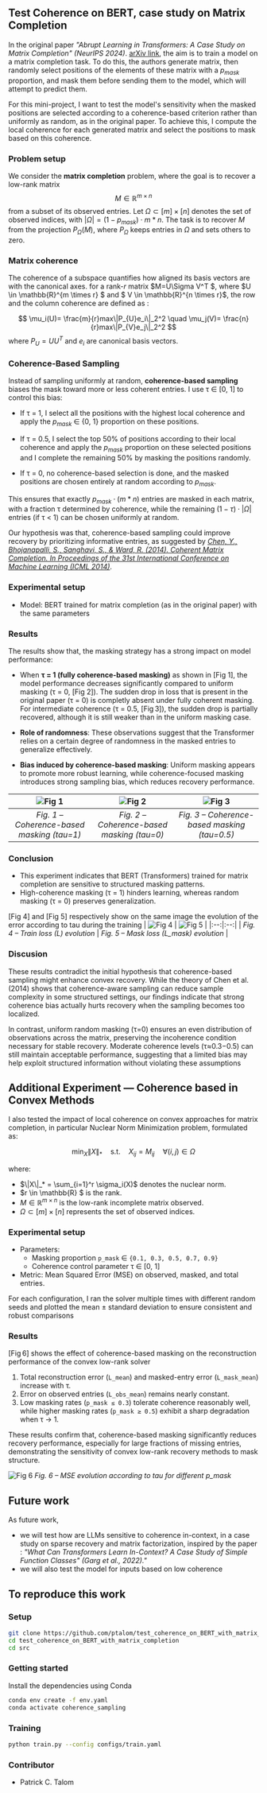 
## Test Coherence on BERT, case study on Matrix Completion
In the original paper *"Abrupt Learning in Transformers: A Case Study on Matrix Completion" (NeurIPS 2024)*. [arXiv link](https://arxiv.org/abs/2410.22244), the aim is to train a model on a matrix completion task. To do this, the authors generate matrix, then randomly select positions of the elements of these matrix with a $p_{mask}$ proportion, and mask them before sending them to the model, which will attempt to predict them. 

For this mini-project, I want to test the model's sensitivity when the masked positions are selected according to a coherence-based criterion rather than uniformly as random, as in the original paper. To achieve this, I compute the local coherence for each generated matrix and select the positions to mask based on this coherence.

### Problem setup
We consider the **matrix completion** problem, where the goal is to recover a low-rank matrix $$M \in \mathbb{R}^{m \times n}$$ from a subset of its observed entries. Let $\Omega \subset [m] \times [n]$ denotes the set of observed indices, with $|\Omega| = (1-p_{mask})\cdot m*n$. The task is to recover $M$ from the projection $P_\Omega(M)$, where $P_\Omega$ keeps entries in $\Omega$ and sets others to zero.

### Matrix coherence
The coherence of a subspace quantifies how aligned its basis vectors are with the canonical axes.
for a rank-$r$ matrix $M=U\Sigma V^T $, where $U \in \mathbb{R}^{m \times r} $ and $ V \in \mathbb{R}^{n \times r}$, the row and the column coherence are defined as : 

$$
\mu_i(U)= \frac{m}{r}max\|P_{U}e_i\|_2^2
 \quad
\mu_j(V)= \frac{n}{r}max\|P_{V}e_j\|_2^2
$$
where $P_U=UU^T$ and $e_i$ are canonical basis vectors.

### Coherence-Based Sampling
Instead of sampling uniformly at random, **coherence-based sampling** biases the mask toward more or less coherent entries.
I use τ ∈ [0, 1] to control this bias:

- If τ = 1, I select all the positions with the highest local coherence and apply the $p_{mask}$ ∈ {0, 1} proportion on these positions. 

- If τ = 0.5, I select the top 50% of positions according to their local coherence and apply the $p_{mask}$ proportion on these selected positions and I complete the remaining 50% by masking the positions randomly.

- If τ = 0, no coherence-based selection is done, and the masked positions are chosen entirely at random according to $p_{mask}$.

This ensures that exactly $p_{mask}\cdot(m*n)$ entries are masked in each matrix, with a fraction τ determined by coherence, while the remaining $(1-τ)\cdot|\Omega|$ entries (if τ < 1) can be chosen uniformly at random.

Our hypothesis was that, coherence-based sampling could improve recovery by prioritizing informative entries, as suggested by [*Chen, Y., Bhojanapalli, S., Sanghavi, S., & Ward, R. (2014). Coherent Matrix Completion. In Proceedings of the 31st International Conference on Machine Learning (ICML 2014)*](https://proceedings.mlr.press/v32/chenc14.html).

### Experimental setup
- Model: BERT trained for matrix completion (as in the original paper) with the same parameters 

### Results
The results show that, the masking strategy has a strong impact on model performance:
- When **τ = 1 (fully coherence-based masking)** as shown in [Fig 1], the model performance decreases significantly compared to uniform masking (τ = 0, [Fig 2]). The sudden drop in loss that is present in the original paper (τ = 0) is completly absent under fully coherent masking. For intermediate coherence (τ = 0.5, [Fig 3]), the sudden drop is partially recovered, although it is still weaker than in the uniform masking case.

- **Role of randomness**: These observations suggest that the Transformer relies on a certain degree of randomness in the masked entries to generalize effectively.

- **Bias induced by coherence-based masking**: Uniform masking appears to promote more robust learning, while coherence-focused masking introduces strong sampling bias, which reduces recovery performance.

| ![Fig 1](images/training_tau_1.png) | ![Fig 2](images/training_tau_0.png) | ![Fig 3](images/training_tau_05.png) |
|:--:|:--:|:--:|
| *Fig. 1 – Coherence-based masking (tau=1)* | *Fig. 2 – Coherence-based masking (tau=0)* | *Fig. 3 – Coherence-based masking (tau=0.5)* |

### Conclusion
- This experiment indicates that BERT (Transformers) trained for matrix completion are sensitive to structured masking patterns.
- High-coherence masking (τ = 1) hinders learning, whereas random masking (τ = 0) preserves generalization.

[Fig 4] and [Fig 5] respectively show on the same image the evolution of the error according to tau during the training
| ![Fig 4](images/train_loss_all_tau.png) | ![Fig 5](images/mask_loss_all_tau.png) |
|:--:|:--:|
| *Fig. 4 – Train loss (L) evolution* | *Fig. 5 – Mask loss (L_mask) evolution* |

### Discusion
These results contradict the initial hypothesis that coherence-based sampling might enhance convex recovery.
While the theory of Chen et al. (2014) shows that coherence-aware sampling can reduce sample complexity in some structured settings, our findings indicate that strong coherence bias actually hurts recovery when the sampling becomes too localized.

In contrast, uniform random masking (τ=0) ensures an even distribution of observations across the matrix, preserving the incoherence condition necessary for stable recovery.
Moderate coherence levels (τ≈0.3−0.5) can still maintain acceptable performance, suggesting that a limited bias may help exploit structured information without violating these assumptions

## Additional Experiment — Coherence based in Convex Methods
I also tested the impact of local coherence on convex approaches for matrix completion, in particular Nuclear Norm Minimization problem, formulated as:

$$
\min_{X} \|X\|_* \quad \text{s.t.} \quad X_{ij} = M_{ij} \quad \forall (i,j) \in \Omega
$$

where:

- $\|X\|_* = \sum_{i=1}^r \sigma_i(X)$ denotes the nuclear norm.
- $r \in \mathbb{R} $ is the rank.
- $M \in \mathbb{R}^{m \times n}$ is the low-rank  incomplete matrix observed.
- $\Omega \subset [m] \times [n]$ represents the set of observed indices.


### Experimental setup
- Parameters:
    - Masking proportion `p_mask` ∈ `{0.1, 0.3, 0.5, 0.7, 0.9}`
    - Coherence control parameter τ ∈ [0, 1]
- Metric: Mean Squared Error (MSE) on observed, masked, and total entries.

For each configuration, I ran the solver multiple times with different random seeds and plotted the mean ± standard deviation to ensure consistent and robust comparisons

### Results
[Fig 6] shows the effect of coherence-based masking on the reconstruction performance of the convex low-rank solver
1. Total reconstruction error (`L_mean`) and masked-entry error (`L_mask_mean`) increase with τ.  
2. Error on observed entries (`L_obs_mean`) remains nearly constant.  
3. Low masking rates (`p_mask ≤ 0.3`) tolerate coherence reasonably well, while higher masking rates (`p_mask ≥ 0.5`) exhibit a sharp degradation when τ → 1.

These results confirm that, coherence-based masking significantly reduces recovery performance, especially for large fractions of missing entries, demonstrating the sensitivity of convex low-rank recovery methods to mask structure.

 ![Fig 6](images/cvx.png)
 *Fig. 6 – MSE evolution according to tau for different p_mask* 

## Future work
As future work, 
- we will test how are LLMs sensitive to coherence in-context, in a case study on sparse recovery and matrix factorization, inspired by the paper : *"What Can Transformers Learn In-Context? A Case Study of Simple Function Classes" (Garg et al., 2022)."*
- we will also test the model for inputs based on low coherence

## To reproduce this work
### Setup 
```bash
git clone https://github.com/ptalom/test_coherence_on_BERT_with_matrix_completion.git
cd test_coherence_on_BERT_with_matrix_completion
cd src
```

### Getting started
Install the dependencies using Conda
```bash
conda env create -f env.yaml
conda activate coherence_sampling
```

### Training
```bash
python train.py --config configs/train.yaml
```

### Contributor
- Patrick C. Talom
